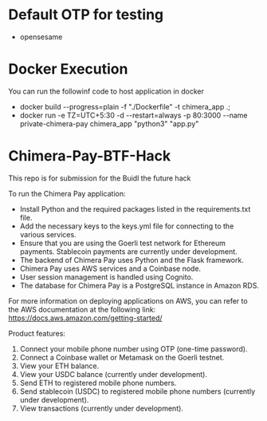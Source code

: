 # Default OTP for testing
- opensesame

# Docker Execution
You can run the followinf code to host application in docker 
- docker build --progress=plain -f "./Dockerfile" -t chimera_app .;
- docker run -e TZ=UTC+5:30 -d --restart=always  -p 80:3000 --name private-chimera-pay chimera_app "python3" "app.py"

# Chimera-Pay-BTF-Hack
This repo is for submission for the Buidl the future hack

To run the Chimera Pay application:

- Install Python and the required packages listed in the requirements.txt file.
- Add the necessary keys to the keys.yml file for connecting to the various services.
- Ensure that you are using the Goerli test network for Ethereum payments. Stablecoin payments are currently under development.
- The backend of Chimera Pay uses Python and the Flask framework.
- Chimera Pay uses AWS services and a Coinbase node.
- User session management is handled using Cognito.
- The database for Chimera Pay is a PostgreSQL instance in Amazon RDS.

For more information on deploying applications on AWS, you can refer to the AWS documentation at the following link: https://docs.aws.amazon.com/getting-started/


Product features:
1. Connect your mobile phone number using OTP (one-time password).
2. Connect a Coinbase wallet or Metamask on the Goerli testnet.
3. View your ETH balance.
4. View your USDC balance (currently under development).
5. Send ETH to registered mobile phone numbers.
6. Send stablecoin (USDC) to registered mobile phone numbers (currently under development).
7. View transactions (currently under development).

